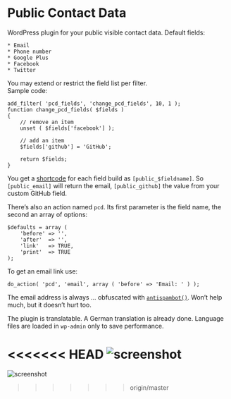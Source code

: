 Public Contact Data
===================

WordPress plugin for your public visible contact data. Default fields:

	* Email
	* Phone number
	* Google Plus
	* Facebook
	* Twitter

You may extend or restrict the field list per filter.  
Sample code:

	add_filter( 'pcd_fields', 'change_pcd_fields', 10, 1 );
	function change_pcd_fields( $fields )
	{
		// remove an item
		unset ( $fields['facebook'] );
		
		// add an item
		$fields['github'] = 'GitHub';
		
		return $fields;
	}

You get a [shortcode][1] for each field build as `[public_$fieldname]`. 
So `[public_email]` will return the email, `[public_github]` the value from
your custom GitHub field.

There’s also an action named `pcd`. Its first parameter is the field name, the 
second an array of options:

	$defaults = array (
		'before' => '',
		'after'  => '',
		'link'   => TRUE,
		'print'  => TRUE
	);

To get an email link use:

	do_action( 'pcd', 'email', array ( 'before' => 'Email: ' ) );
	
The email address is always … obfuscated with [`antispambot()`][2]. 
Won’t help much, but it doesn’t hurt too.

The plugin is translatable. A German translation is already done. 
Language files are loaded in `wp-admin` only to save performance.

<<<<<<< HEAD
![screenshot](https://github.com/toscho/Public-Contact-Data/raw/master/screenshot.png "Translated backend")
=======
![screenshot](https://github.com/toscho/Public-Contact-Data/blob/master/screenshot.png "Translated backend")
>>>>>>> origin/master

[1]: http://codex.wordpress.org/Shortcode_API
[2]: http://codex.wordpress.org/Function_Reference/antispambot